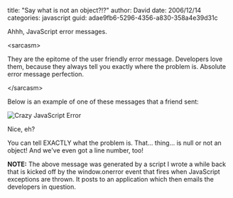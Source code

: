 
title: "Say what is not an object?!?"
author: David
date: 2006/12/14
categories: javascript
guid: adae9fb6-5296-4356-a830-358a4e39d31c

Ahhh, JavaScript error messages. 

&lt;sarcasm&gt;

They are the epitome of the user friendly error message. Developers love them, because they always tell you exactly where the problem is. Absolute error message perfection.

&lt;/sarcasm&gt; 

Below is an example of one of these messages that a friend sent: 

![Crazy JavaScript Error](http://www.mohundro.com/blog/content/binary/WindowsLiveWriter/Saywhatisnotanobject_9AEE/crazy-javascript-error%5B2%5D.png)

Nice, eh? 

You can tell EXACTLY what the problem is. That... thing... is null or not an object! And we've even got a line number, too! 

**NOTE:** The above message was generated by a script I wrote a while back that is kicked off by the window.onerror event that fires when JavaScript exceptions are thrown. It posts to an application which then emails the developers in question.

